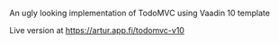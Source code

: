 An ugly looking implementation of TodoMVC using Vaadin 10 template

Live version at https://artur.app.fi/todomvc-v10

